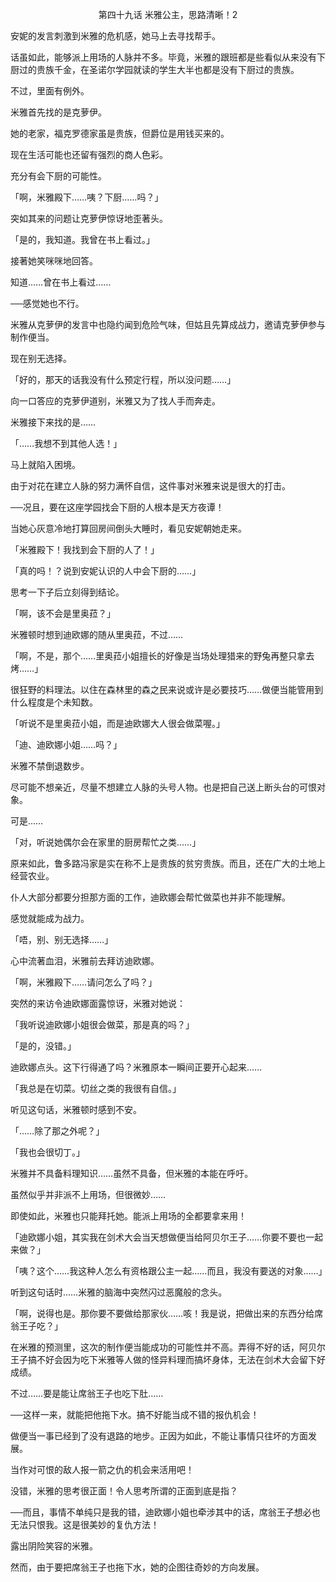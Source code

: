 <p align="center">第四十九话 米雅公主，思路清晰！2</p>

安妮的发言刺激到米雅的危机感，她马上去寻找帮手。

话虽如此，能够派上用场的人脉并不多。毕竟，米雅的跟班都是些看似从来没有下厨过的贵族千金，在圣诺尔学园就读的学生大半也都是没有下厨过的贵族。

不过，里面有例外。

米雅首先找的是克萝伊。

她的老家，福克罗德家虽是贵族，但爵位是用钱买来的。

现在生活可能也还留有强烈的商人色彩。

充分有会下厨的可能性。

「啊，米雅殿下……咦？下厨……吗？」

突如其来的问题让克萝伊惊讶地歪著头。

「是的，我知道。我曾在书上看过。」

接著她笑咪咪地回答。

知道……曾在书上看过……

──感觉她也不行。

米雅从克萝伊的发言中也隐约闻到危险气味，但姑且先算成战力，邀请克萝伊参与制作便当。

现在别无选择。

「好的，那天的话我没有什么预定行程，所以没问题……」

向一口答应的克萝伊道别，米雅又为了找人手而奔走。

米雅接下来找的是……

「……我想不到其他人选！」

马上就陷入困境。

由于对花在建立人脉的努力满怀自信，这件事对米雅来说是很大的打击。

──况且，要在这座学园找会下厨的人根本是天方夜谭！

当她心灰意冷地打算回房间倒头大睡时，看见安妮朝她走来。

「米雅殿下！我找到会下厨的人了！」

「真的吗！？说到安妮认识的人中会下厨的……」

思考一下子后立刻得到结论。

「啊，该不会是里奥菈？」

米雅顿时想到迪欧娜的随从里奥菈，不过……

「啊，不是，那个……里奥菈小姐擅长的好像是当场处理猎来的野兔再整只拿去烤……」

很狂野的料理法。以住在森林里的森之民来说或许是必要技巧……做便当能管用到什么程度是个未知数。

「听说不是里奥菈小姐，而是迪欧娜大人很会做菜喔。」

「迪、迪欧娜小姐……吗？」

米雅不禁倒退数步。

尽可能不想亲近，尽量不想建立人脉的头号人物。也是把自己送上断头台的可恨对象。

可是……

「对，听说她偶尔会在家里的厨房帮忙之类……」

原来如此，鲁多路冯家是实在称不上是贵族的贫穷贵族。而且，还在广大的土地上经营农业。

仆人大部分都要分担那方面的工作，迪欧娜会帮忙做菜也并非不能理解。

感觉就能成为战力。

「唔，别、别无选择……」

心中流著血泪，米雅前去拜访迪欧娜。

「啊，米雅殿下……请问怎么了吗？」

突然的来访令迪欧娜面露惊讶，米雅对她说：

「我听说迪欧娜小姐很会做菜，那是真的吗？」

「是的，没错。」

迪欧娜点头。这下行得通了吗？米雅原本一瞬间正要开心起来……

「我总是在切菜。切丝之类的我很有自信。」

听见这句话，米雅顿时感到不安。

「……除了那之外呢？」

「我也会很切丁。」

米雅并不具备料理知识……虽然不具备，但米雅的本能在呼吁。

虽然似乎并非派不上用场，但很微妙……

即使如此，米雅也只能拜托她。能派上用场的全都要拿来用！

「迪欧娜小姐，其实我在剑术大会当天想做便当给阿贝尔王子……你要不要也一起来做？」

「咦？这个……我这种人怎么有资格跟公主一起……而且，我没有要送的对象……」

听到这句话时……米雅的脑海中突然闪过恶魔般的念头。

「啊，说得也是。那你要不要做给那家伙……咳！我是说，把做出来的东西分给席翁王子吃？」

在米雅的预测里，这次的制作便当能成功的可能性并不高。弄得不好的话，阿贝尔王子搞不好会因为吃下米雅等人做的怪异料理而搞坏身体，无法在剑术大会留下好成绩。

不过……要是能让席翁王子也吃下肚……

──这样一来，就能把他拖下水。搞不好能当成不错的报仇机会！

做便当一事已经到了没有退路的地步。正因为如此，不能让事情只往坏的方面发展。

当作对可恨的敌人报一箭之仇的机会来活用吧！

没错，米雅的思考很正面！令人思考所谓的正面到底是指？

──而且，事情不单纯只是我的错，迪欧娜小姐也牵涉其中的话，席翁王子想必也无法只恨我。这是很美妙的复仇方法！

露出阴险笑容的米雅。

然而，由于要把席翁王子也拖下水，她的企图往奇妙的方向发展。

